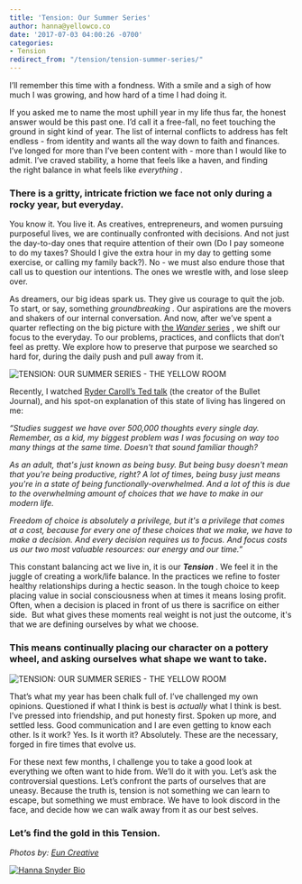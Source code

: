 ```yaml
---
title: 'Tension: Our Summer Series'
author: hanna@yellowco.co
date: '2017-07-03 04:00:26 -0700'
categories:
- Tension
redirect_from: "/tension/tension-summer-series/"
---
```


I’ll remember this time with a fondness. With a smile and a sigh of how much I was growing, and how hard of a time I had doing it.

If you asked me to name the most uphill year in my life thus far, the honest answer would be this past one. I’d call it a free-fall, no feet touching the ground in sight kind of year. The list of internal conflicts to address has felt endless - from identity and wants all the way down to faith and finances. I’ve longed for more than I’ve been content with - more than I would like to admit. I’ve craved stability, a home that feels like a haven, and finding the right balance in what feels like _everything_ .

### **There is a gritty, intricate friction we face not only during a rocky year, but everyday.**

You know it. You live it. As creatives, entrepreneurs, and women pursuing purposeful lives, we are continually confronted with decisions. And not just the day-to-day ones that require attention of their own (Do I pay someone to do my taxes? Should I give the extra hour in my day to getting some exercise, or calling my family back?). No - we must also endure those that call us to question our intentions. The ones we wrestle with, and lose sleep over.

As dreamers, our big ideas spark us. They give us courage to quit the job. To start, or say, something _groundbreaking_ . Our aspirations are the movers and shakers of our internal conversation. And now, after we’ve spent a quarter reflecting on the big picture with [the _Wander_ series](http://yellowco.co/wander/new-series-welcome-to-wander/) , we shift our focus to the everyday. To our problems, practices, and conflicts that don’t feel as pretty. We explore how to preserve that purpose we searched so hard for, during the daily push and pull away from it.

![TENSION: OUR SUMMER SERIES - THE YELLOW ROOM](http://yellowco.co/wp-content/uploads/2017/07/HJ-Kaleidos-122-1.jpg "TENSION: OUR SUMMER SERIES - THE YELLOW ROOM")

Recently, I watched [Ryder Caroll’s Ted talk](https://www.youtube.com/watch?v=ym6OYelD5fA) (the creator of the Bullet Journal), and his spot-on explanation of this state of living has lingered on me:

_“Studies suggest we have over 500,000 thoughts every single day. Remember, as a kid, my biggest problem was I was focusing on way too many things at the same time._ _Doesn't that sound familiar though?_

_As an adult, that's just known as being busy. But being busy doesn't mean that you're being productive, right? A lot of times, being busy just means you're in a state of being functionally-overwhelmed. And a lot of this is due to the overwhelming amount of choices that we have to make in our modern life._

_Freedom of choice is absolutely a privilege, but it's a privilege that comes at a cost, because for every one of these choices that we make, we have to make a decision. And every decision requires us to focus. And focus costs us our two most valuable resources: our energy and our time.”_

This constant balancing act we live in, it is our **_Tension_** . We feel it in the juggle of creating a work/life balance. In the practices we refine to foster healthy relationships during a hectic season. In the tough choice to keep placing value in social consciousness when at times it means losing profit.  Often, when a decision is placed in front of us there is sacrifice on either side.  But what gives these moments real weight is not just the outcome, it's that we are defining ourselves by what we choose.

### **This means continually placing our character on a pottery wheel, and asking ourselves what shape we want to take.**

![TENSION: OUR SUMMER SERIES - THE YELLOW ROOM](http://yellowco.co/wp-content/uploads/2017/07/HJ-Kaleidos-109.jpg)

That’s what my year has been chalk full of. I’ve challenged my own opinions. Questioned if what I think is best is _actually_ what I think is best. I’ve pressed into friendship, and put honesty first. Spoken up more, and settled less. Good communication and I are even getting to know each other. Is it work? Yes. Is it worth it? Absolutely. These are the necessary, forged in fire times that evolve us.

For these next few months, I challenge you to take a good look at everything we often want to hide from. We’ll do it with you. Let’s ask the controversial questions. Let’s confront the parts of ourselves that are uneasy. Because the truth is, tension is not something we can learn to escape, but something we must embrace. We have to look discord in the face, and decide how we can walk away from it as our best selves.

### **Let’s find the gold in this Tension.**

_Photos by: [Eun Creative](http://www.euncreative.com/)_

[![Hanna Snyder Bio](http://yellowco.co/wp-content/uploads/2017/04/HANNA-BIO.jpg)](http://www.hannasnyder.com)
